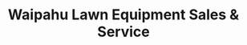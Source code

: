 ---
title: "Waipahu Lawn Equipment Sales & Service"
url: /waipahu/waipahu-lawn-equipment-sales-and-service/
shop: groundskeeping
---